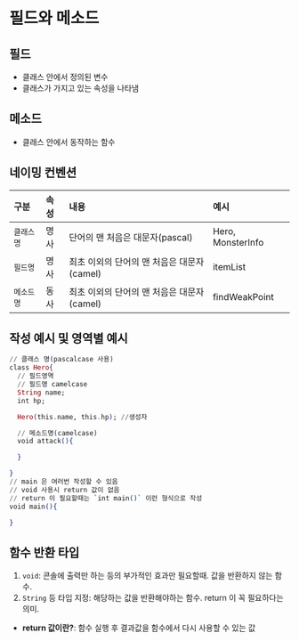 # 필드와 메소드

## 필드
- 클래스 안에서 정의된 변수
- 클래스가 가지고 있는 속성을 나타냄

## 메소드
- 클래스 안에서 동작하는 함수

## 네이밍 컨벤션
| 구분 | 속성 | 내용 | 예시 |
| :--- | :--- | :--- | :--- |
| `클래스명` | 명사 | 단어의 맨 처음은 대문자(pascal) | Hero, MonsterInfo |
| `필드명` | 명사 | 최초 이외의 단어의 맨 처음은 대문자(camel) | itemList |
| `메소드명` | 동사 | 최초 이외의 단어의 맨 처음은 대문자(camel) | findWeakPoint |

## 작성 예시 및 영역별 예시
```ex
// 클래스 명(pascalcase 사용)
class Hero{
  // 필드영역
  // 필드명 camelcase
  String name;
  int hp;

  Hero(this.name, this.hp); //생성자

  // 메소드명(camelcase)
  void attack(){

  }

}
// main 은 여러번 작성할 수 있음
// void 사용시 return 값이 없음
// return 이 필요할때는 `int main()` 이런 형식으로 작성
void main(){

}
```

## 함수 반환 타입
1. `void`: 콘솔에 출력만 하는 등의 부가적인 효과만 필요할때. 값을 반환하지 않는 함수.
2. `String` 등 타입 지정: 해당하는 값을 반환해야하는 함수. return 이 꼭 필요하다는 의미.

* **return 값이란?**: 함수 실행 후 결과값을 함수에서 다시 사용할 수 있는 값